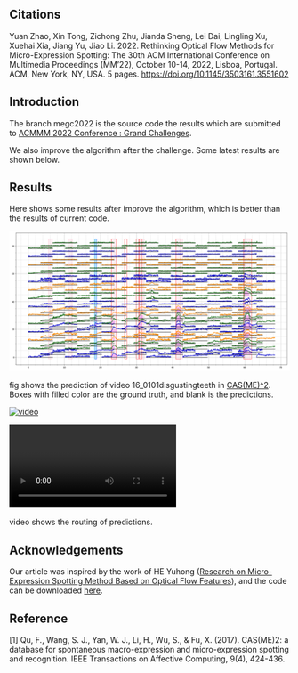 ## Citations

Yuan Zhao, Xin Tong, Zichong Zhu, Jianda Sheng, Lei Dai, Lingling Xu, Xuehai Xia, Jiang Yu, Jiao Li. 2022. Rethinking Optical Flow Methods for Micro-Expression Spotting: The 30th ACM International Conference on Multimedia Proceedings (MM’22), October 10-14, 2022, Lisboa, Portugal. ACM, New York, NY, USA. 5 pages. https://doi.org/10.1145/3503161.3551602

## Introduction

The branch megc2022 is the source code the results which are submitted to [ACMMM 2022 Conference : Grand Challenges](https://openreview.net/group?id=acmmm.org/ACMMM/2022/Track/Grand_Challenges). 

We also improve the algorithm after the challenge. Some latest results are shown below.

## Results

Here shows some results after improve the algorithm, which is better than the results of current code.

<p align="center">  
<img src="results/analysis.png" width="800">
</p>

fig shows the prediction of video 16_0101disgustingteeth in [CAS(ME)^2](http://fu.psych.ac.cn/CASME/cas(me)2-en.php). Boxes with filled color are the ground truth, and blank is the predictions.

[![video](https://tse2-mm.cn.bing.net/th/id/OIP-C.ElUUdHUGItPGnKm09y8u1AHaFj?w=277&h=208&c=7&r=0&o=5&pid=1.7)](https://github.com/shengjianda/micro-expression-spot/blob/main/results/analysis.mp4)

<video id="video">  
    <source id="mp4" src="results/analysis.mp4" type="video/mp4">
</video>

video shows the routing of predictions.

 
## Acknowledgements

Our article was inspired by the work of HE Yuhong ([Research on Micro-Expression Spotting Method Based on Optical Flow Features](https://dl.acm.org/doi/10.1145/3474085.3479225)), and the code can be downloaded [here](https://github.com/hitheyuhong/micro-expression-spotting-challenge/tree/e6fd67de3c10a8bd7647501742e40ee4ef4c3d12).


## Reference

[1] Qu, F., Wang, S. J., Yan, W. J., Li, H., Wu, S., & Fu, X. (2017). CAS(ME)2: a database for spontaneous macro-expression and micro-expression spotting and recognition. IEEE Transactions on Affective Computing, 9(4), 424-436.
